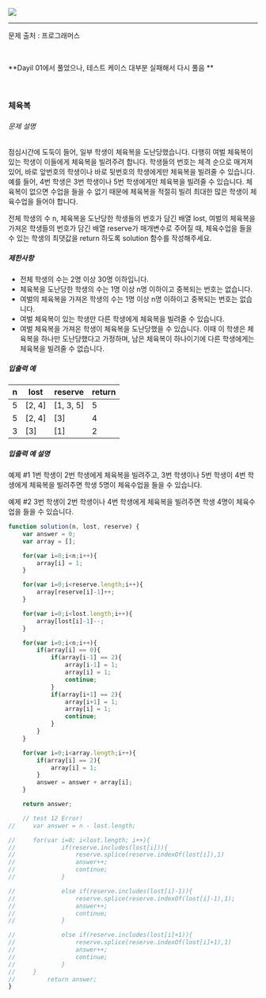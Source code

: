 ![](https://images.velog.io/post-images/leejh3224/619516b0-e892-11e8-98f5-997ef3c38110/what-is-an-algorithm-featured.png)

------

문제 출처 : 프로그래머스

<br/>

**Dayil 01에서 풀었으나, 테스트 케이스 대부분 실패해서 다시 풀음 **

<br/>

### 체육복

###### 문제 설명

점심시간에 도둑이 들어, 일부 학생이 체육복을 도난당했습니다. 다행히 여벌 체육복이 있는 학생이 이들에게 체육복을 빌려주려 합니다. 학생들의 번호는 체격 순으로 매겨져 있어, 바로 앞번호의 학생이나 바로 뒷번호의 학생에게만 체육복을 빌려줄 수 있습니다. 예를 들어, 4번 학생은 3번 학생이나 5번 학생에게만 체육복을 빌려줄 수 있습니다. 체육복이 없으면 수업을 들을 수 없기 때문에 체육복을 적절히 빌려 최대한 많은 학생이 체육수업을 들어야 합니다.

전체 학생의 수 n, 체육복을 도난당한 학생들의 번호가 담긴 배열 lost, 여벌의 체육복을 가져온 학생들의 번호가 담긴 배열 reserve가 매개변수로 주어질 때, 체육수업을 들을 수 있는 학생의 최댓값을 return 하도록 solution 함수를 작성해주세요.

##### 제한사항

- 전체 학생의 수는 2명 이상 30명 이하입니다.
- 체육복을 도난당한 학생의 수는 1명 이상 n명 이하이고 중복되는 번호는 없습니다.
- 여벌의 체육복을 가져온 학생의 수는 1명 이상 n명 이하이고 중복되는 번호는 없습니다.
- 여벌 체육복이 있는 학생만 다른 학생에게 체육복을 빌려줄 수 있습니다.
- 여벌 체육복을 가져온 학생이 체육복을 도난당했을 수 있습니다. 이때 이 학생은 체육복을 하나만 도난당했다고 가정하며, 남은 체육복이 하나이기에 다른 학생에게는 체육복을 빌려줄 수 없습니다.

##### 입출력 예

| n    | lost   | reserve   | return |
| ---- | ------ | --------- | ------ |
| 5    | [2, 4] | [1, 3, 5] | 5      |
| 5    | [2, 4] | [3]       | 4      |
| 3    | [3]    | [1]       | 2      |

##### 입출력 예 설명

예제 #1
1번 학생이 2번 학생에게 체육복을 빌려주고, 3번 학생이나 5번 학생이 4번 학생에게 체육복을 빌려주면 학생 5명이 체육수업을 들을 수 있습니다.

예제 #2
3번 학생이 2번 학생이나 4번 학생에게 체육복을 빌려주면 학생 4명이 체육수업을 들을 수 있습니다.

```javascript
function solution(n, lost, reserve) {
    var answer = 0;
    var array = [];

    for(var i=0;i<n;i++){
        array[i] = 1;
    }

    for(var i=0;i<reserve.length;i++){
        array[reserve[i]-1]++;
    }

    for(var i=0;i<lost.length;i++){
        array[lost[i]-1]--;
    }

    for(var i=0;i<n;i++){
        if(array[i] == 0){
            if(array[i-1] == 2){
                array[i-1] = 1;
                array[i] = 1;
                continue;
            }
            if(array[i+1] == 2){
                array[i+1] = 1;
                array[i] = 1;
                continue;
            }
        }
    }

    for(var i=0;i<array.length;i++){
        if(array[i] == 2){
            array[i] = 1;
        }
        answer = answer + array[i];
    }

    return answer;

    // test 12 Error!
//     var answer = n - lost.length;

//     for(var i=0; i<lost.length; i++){
//             if(reserve.includes(lost[i])){
//                 reserve.splice(reserve.indexOf(lost[i]),1)
//                 answer++;
//                 continue;
//             }

//             else if(reserve.includes(lost[i]-1)){
//                 reserve.splice(reserve.indexOf(lost[i]-1),1);
//                 answer++;
//                 continue;
//             }

//             else if(reserve.includes(lost[i]+1)){
//                 reserve.splice(reserve.indexOf(lost[i]+1),1)
//                 answer++;
//                 continue;
//             }
//     }
//         return answer;
}
```

